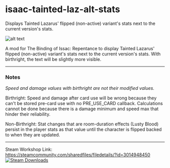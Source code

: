 # isaac-tainted-laz-alt-stats

Displays Tainted Lazarus' flipped (non-active) variant's stats next to the current version's stats.

![alt text](https://steamuserimages-a.akamaihd.net/ugc/2032864175672004476/0C865F1086F0CB1117B73F28D650A9273662FD09/)


A mod for The Binding of Issac: Repentance to display Tainted Lazarus' flipped (non-active) variant's stats next to the current version's stats. With birthright, the text will be slightly more visible.


***
### Notes
_Speed and damage values with birthright are not their modified values._

Birthright: Speed and damage after card use will be wrong because they can't be stored pre-card use with no PRE_USE_CARD callback. Calculations cannot be done because there is a damage minimum and speed max that hinder their reliability.

Non-Birthright: Stat changes that are room-duration effects (Lusty Blood) persist in the player stats as that value until the character is flipped backed to when they are updated.
***

Steam Workshop Link: https://steamcommunity.com/sharedfiles/filedetails/?id=3014948450
[![Steam Downloads](https://img.shields.io/steam/downloads/3014948450?color=blue&logo=Steam&style=flat-square)](https://steamcommunity.com/sharedfiles/filedetails/?id=3014948450)
